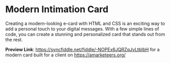 # Modern Intimation Card
Creating a modern-looking e-card with HTML and CSS is an exciting way to add a personal touch to your digital messages. With a few simple lines of code, you can create a stunning and personalized card that stands out from the rest.

**Preview Link**: https://syncfiddle.net/fiddle/-NOPEx6JQRZqJvLtbIbH for a modern card built for a client on https://amarketeers.org/ 
